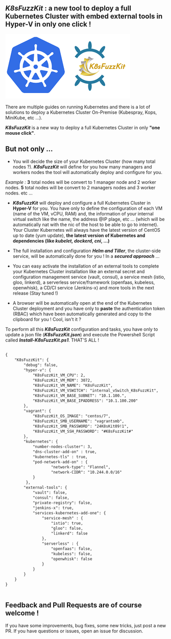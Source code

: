 
## _K8sFuzzKit_ : a new tool to deploy a full Kubernetes Cluster with embed external tools in Hyper-V in only one click !

![ScreenShot](https://github.com/fboukezzoula/K8sFuzzKit/blob/master/resources/K8sFuzzKitLogo.png)


There are multiple guides on running Kubernetes and there is a lot of solutions to deploy a Kubernetes Cluster On-Premise (Kubespray, Kops, MiniKube, etc ...).

**_K8sFuzzKit_** is a new way to deploy a full Kubernetes Cluster in only **"one mouse click"**.  

## But not only ...
 
+ You will decide the size of your Kubernetes Cluster (how many total nodes ?). **_K8sFuzzKit_** will define for you how many managers and workers nodes the tool will automatically deploy and configure for you.

_Example :_ 
**3** total nodes will be convert to 1 manager node and 2 worker nodes. 
**5** total nodes will be convert to 2 managers nodes and 3 worker nodes. etc ... 

+ **_K8sFuzzKit_** will deploy and configure a full Kubernetes Cluster in **Hyper-V** for you. You have only to define the configuration of each VM (name of the VM, vCPU, RAM) and, the information of your internal virtual switch like the name, the address @IP plage, etc ...  (which will be automatically nat with the nic of the host to be able to go to internet). Your Cluster Kubernetes will always have the latest version of CentOS up to date (yum update), **the latest version of Kubernetes and dependencies (like _kubelet, dockerd, cni_, ...)**
 
+ The full installation and configuration **_Helm and Tiller_**, the cluster-side service, will be automatically done for you ! In a **_secured approach_** ...

+ You can easy activate the installation of an external tools to complete your Kubernetes Cluster installation like an external secret and configuration management service (vault, consul), 
a service mesh (istio, gloo, linkerd), a serverless service/framework (openfaas, kubeless, openwhisk), a CD/CI service (Jenkins-x) and more tools in the next release (Stay tuned !) 
 
+ A browser will be automatically open at the end of the Kubernetes Cluster deployment and you have only to **paste** the authentication token (RBAC) which have been automatically generated and copy to the clipboard for you ! Cool, isn't it ?


To perform all this **_K8sFuzzKit_** configuration and tasks, you have only to update a json file (**_K8sFuzzKit.json_**) and execute the Powershell Script called **_Install-K8sFuzzKit.ps1_**. THAT'S ALL !




## 

``` 
{
    "K8sFuzzKit": {
        "debug": false,
        "hyper-v": {
            "K8sFuzzKit_VM_CPU": 2,
            "K8sFuzzKit_VM_MEM": 3072,
            "K8sFuzzKit_VM_NAME": "K8sFuzzKit",
            "K8sFuzzKit_VM_VSWITCH": "internal_vSwitch_K8sFuzzKit",
            "K8sFuzzKit_VM_BASE_SUBNET": "10.1.100.",
            "K8sFuzzKit_VM_BASE_IPADDRESS": "10.1.100.200"
        },
        "vagrant": {
            "K8sFuzzKit_OS_IMAGE": "centos/7",
            "K8sFuzzKit_SMB_USERNAME": "vagrantsmb",
            "K8sFuzzKit_SMB_PASSWORD": "24K8sKit09!1",
            "K8sFuzzKit_VM_SSH_PASSWORD": "#K8sFuzzKit#"
        },
        "kubernetes": { 
            "number-nodes-cluster": 3,
            "dns-cluster-add-on" : true,
            "kubernetes-tls" : true,
            "pod-network-add-on" : {
                    "network-type": "Flannel",
                    "network-CIDR": "10.244.0.0/16"
            }
         },
        "external-tools": {
            "vault": false,
            "consul": false,
            "private-registry": false,
            "jenkins-x": true,
            "services-kubernetes-add-one": {
                "service-mesh" : {
                    "istio": true,
					"gloo": false,
                    "linkerd": false                    
                },
                "serverless" : {
                    "openfaas": false,
                    "kubeless": false,
                    "openwhisk": false
                } 
            }
        }
    }   
}


``` 



## Feedback and Pull Requests are of course welcome !
If you have some improvements, bug fixes, some new tricks, just post a new PR. 
If you have questions or issues, open an issue for discussion.
